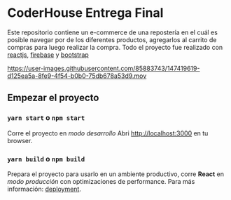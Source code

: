# CoderHouse Entrega Final

Este repositorio contiene un e-commerce de una repostería en el cuál es posible navegar por de los diferentes productos,
agregarlos al carrito de compras para luego realizar la compra.
Todo el proyecto fue realizado con [reactjs](https://reactjs.org), [firebase](https://firebase.io) y [bootstrap](https://getbootstrap.com/docs/4.6/getting-started/introduction/)

https://user-images.githubusercontent.com/85883743/147419619-d125ea5a-8fe9-4f54-b0b0-75db678a53d9.mov

## Empezar el proyecto

### `yarn start` o `npm start`

Corre el proyecto en _modo desarrollo_
Abri [http://localhost:3000](http://localhost:3000) en tu browser.

### `yarn build` o `npm build`

Prepara el proyecto para usarlo en un ambiente productivo, corre **React** en _modo producción_ con optimizaciones de performance.
Para más información: [deployment](https://facebook.github.io/create-react-app/docs/deployment).


